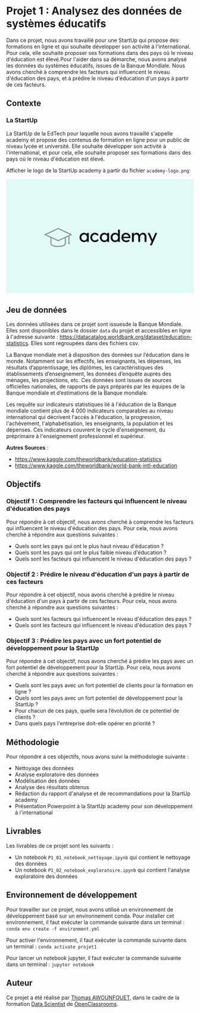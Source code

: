 # Projet 1 : Analysez des données de systèmes éducatifs

Dans ce projet, nous avons travaillé pour une StartUp qui propose des formations en ligne et qui souhaite développer son activité à l'international. Pour cela, elle souhaite proposer ses formations dans des pays où le niveau d'éducation est élevé.Pour l'aider dans sa démarche, nous avons analysé les données du systèmes éducatifs, issues  de la Banque Mondiale. Nous avons cherché à comprendre les facteurs qui influencent le niveau d'éducation des pays, et à prédire le niveau d'éducation d'un pays à partir de ces facteurs.

## Contexte

### La StartUp
La StartUp de la EdTech pour laquelle nous avons travaillé s'appelle academy et propose des contenus de formation en ligne pour un public de niveau lycée et université. Elle souhaite développer son activité à l'international, et pour cela, elle souhaite proposer ses formations dans des pays où le niveau d'éducation est élevé. 

Afficher le logo de la StartUp academy à partir du fichier `academy-logo.png`:  

![academy-logo](academy-logo.png)






## Jeu de données

Les données utilisées dans ce projet sont issuesde la Banque Mondiale. Elles sont disponibles dans le dossier `data` du projet et accessibles en ligne à l'adresse suivante : https://datacatalog.worldbank.org/dataset/education-statistics. Elles sont regroupées dans des fichiers csv.

La Banque mondiale met à disposition des données sur l’éducation dans le monde. Notamment sur les effectifs, les enseignants, les dépenses, les résultats d’apprentissage, les diplômes, les caractéristiques des établissements d’enseignement, les données d’enquête auprès des ménages, les projections, etc. Ces données sont issues de sources officielles nationales, de rapports de pays préparés par les équipes de la Banque mondiale et d’estimations de la Banque mondiale.

Les requête sur indicateurs statistiques lié à l'éducation de la Banque mondiale contient plus de 4 000 indicateurs comparables au niveau international qui décrivent l'accès à l'éducation, la progression, l'achèvement, l'alphabétisation, les enseignants, la population et les dépenses. Ces indicateurs couvrent le cycle d'enseignement, du préprimaire à l'enseignement professionnel et supérieur.

**Autres Sources** : 
- https://www.kaggle.com/theworldbank/education-statistics
- https://www.kaggle.com/theworldbank/world-bank-intl-education



## Objectifs

### Objectif 1 : Comprendre les facteurs qui influencent le niveau d'éducation des pays

Pour répondre à cet objectif, nous avons cherché à comprendre les facteurs qui influencent le niveau d'éducation des pays. Pour cela, nous avons cherché à répondre aux questions suivantes :
- Quels sont les pays qui ont le plus haut niveau d'éducation ?
- Quels sont les pays qui ont le plus faible niveau d'éducation ?
- Quels sont les facteurs qui influencent le niveau d'éducation des pays ?

### Objectif 2 : Prédire le niveau d'éducation d'un pays à partir de ces facteurs

Pour répondre à cet objectif, nous avons cherché à prédire le niveau d'éducation d'un pays à partir de ces facteurs. Pour cela, nous avons cherché à répondre aux questions suivantes :
- Quels sont les facteurs qui influencent le niveau d'éducation des pays ?
- Quels sont les facteurs qui influencent le niveau d'éducation des pays ?

### Objectif 3 : Prédire les pays avec un fort potentiel de développement pour la StartUp

Pour répondre à cet objectif, nous avons cherché à prédire les pays avec un fort potentiel de développement pour la StartUp. Pour cela, nous avons cherché à répondre aux questions suivantes :
- Quels sont les pays avec un fort potentiel de clients pour la formation en ligne ?
- Quels sont les pays avec un fort potentiel de développement pour la StartUp ?
- Pour chacun de ces pays, quelle sera l’évolution de ce potentiel de clients ?
- Dans quels pays l'entreprise doit-elle opérer en priorité ?



## Méthodologie

Pour répondre à ces objectifs, nous avons suivi la méthodologie suivante :
- Nettoyage des données 
- Analyse exploratoire des données
- Modélisation des données 
- Analyse des résultats obtenus
- Rédaction du rapport d'analyse et de recommandations pour la StartUp academy 
- Présentation Powerpoint à la StartUp academy pour son développement à l'international


## Livrables

Les livrables de ce projet sont les suivants :
- Un notebook `P1_01_notebook_nettoyage.ipynb` qui contient le nettoyage des données
- Un notebook `P1_02_notebook_exploratoire.ipynb` qui contient l'analyse exploratoire des données 


## Environnement de développement

Pour travailler sur ce projet, nous avons utilisé un environnement de développement basé sur un environnement conda. Pour installer cet environnement, il faut exécuter la commande suivante dans un terminal :
`conda env create -f environment.yml`

Pour activer l'environnement, il faut exécuter la commande suivante dans un terminal :
`conda activate projet1`

Pour lancer un notebook jupyter, il faut exécuter la commande suivante dans un terminal :
`jupyter notebook`

## Auteur

Ce projet a été réalisé par [Thomas AWOUNFOUET](https://www.linkedin.com/in/thomas-awounfouet-83732186/), dans le cadre de la formation [Data Scientist](https://openclassrooms.com/fr/paths/793-data-scientist) de [OpenClassrooms](https://openclassrooms.com/).

